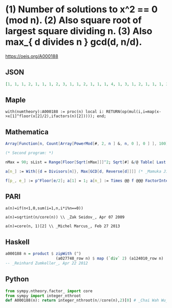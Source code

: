 # \(1\) Number of solutions to x^2 \=\= 0 \(mod n\)\. \(2\) Also square root of largest square dividing n\. \(3\) Also max\_\{ d divides n \} gcd\(d, n/d\)\.
https://oeis.org/A000188
## JSON
```JSON
[1, 1, 1, 2, 1, 1, 1, 2, 3, 1, 1, 2, 1, 1, 1, 4, 1, 3, 1, 2, 1, 1, 1, 2, 5, 1, 3, 2, 1, 1, 1, 4, 1, 1, 1, 6, 1, 1, 1, 2, 1, 1, 1, 2, 3, 1, 1, 4, 7, 5, 1, 2, 1, 3, 1, 2, 1, 1, 1, 2, 1, 1, 3, 8, 1, 1, 1, 2, 1, 1, 1, 6, 1, 1, 5, 2, 1, 1, 1, 4, 9, 1, 1, 2, 1, 1, 1, 2, 1, 3]
```
## Maple
```Maple
with(numtheory):A000188 := proc(n) local i: RETURN(op(mul(i,i=map(x->x[1]^floor(x[2]/2),ifactors(n)[2])))); end;
```
## Mathematica
```Mathematica
Array[Function[n, Count[Array[PowerMod[#, 2, n ] &, n, 0 ], 0 ] ], 100]
```
```Mathematica
(* Second program: *)
```
```Mathematica
nMax = 90; sList = Range[Floor[Sqrt[nMax]]]^2; Sqrt[#] &/@ Table[ Last[ Select[ sList, Divisible[n, #] &]], {n, nMax}] (* _Harvey P. Dale_, May 11 2011 *)
```
```Mathematica
a[n_] := With[{d = Divisors[n]}, Max[GCD[d, Reverse[d]]]] (* _Mamuka Jibladze_, Feb 15 2015 *)
```
```Mathematica
f[p_, e_] := p^Floor[e/2]; a[1] = 1; a[n_] := Times @@ f @@@ FactorInteger[n]; Array[a, 100] (* _Amiram Eldar_, Sep 18 2020 *)
```
## PARI
```PARI
a(n)=if(n<1,0,sum(i=1,n,i*i%n==0))
```
```PARI
a(n)=sqrtint(n/core(n)) \\ _Zak Seidov_, Apr 07 2009
```
```PARI
a(n)=core(n, 1)[2] \\ _Michel Marcus_, Feb 27 2013
```
## Haskell
```Haskell
a000188 n = product $ zipWith (^)
                      (a027748_row n) $ map (`div` 2) (a124010_row n)
-- _Reinhard Zumkeller_, Apr 22 2012
```
## Python
```Python
from sympy.ntheory.factor_ import core
from sympy import integer_nthroot
def A000188(n): return integer_nthroot(n//core(n),2)[0] # _Chai Wah Wu_, Jun 14 2021
```
